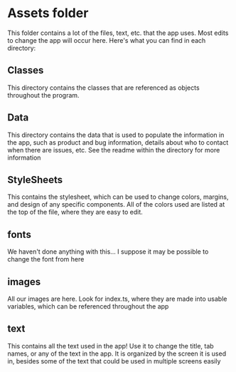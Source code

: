# Assets folder
This folder contains a lot of the files, text, etc. that the app uses. Most edits to change the app will occur here. Here's what you can find in each directory:
## Classes
This directory contains the classes that are referenced as objects throughout the program.
## Data
This directory contains the data that is used to populate the information in the app, such as product and bug information, details about who to contact when there are issues, etc. See the readme within the directory for more information
## StyleSheets
This contains the stylesheet, which can be used to change colors, margins, and design of any specific components. All of the colors used are listed at the top of the file, where they are easy to edit.
## fonts
We haven't done anything with this... I suppose it may be possible to change the font from here
## images
All our images are here. Look for index.ts, where they are made into usable variables, which can be referenced throughout the app
## text
This contains all the text used in the app! Use it to change the title, tab names, or any of the text in the app. It is organized by the screen it is used in, besides some of the text that could be used in multiple screens easily


